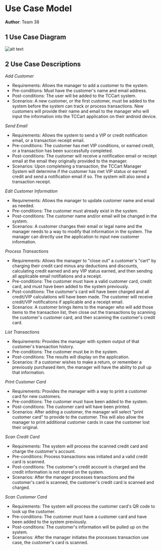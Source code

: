 # Use Case Model

**Author**: Team 38

## 1 Use Case Diagram

![alt text](https://github.gatech.edu/gt-omscs-softeng/6300Spring16Team38/blob/master/Project2/Design-Team/Docs/Use%20Case%20Diagram.PNG "Use Case Diagram")

## 2 Use Case Descriptions

_Add Customer_
- Requirements: Allows the manager to add a customer to the system.
- Pre-conditions: Must have the customer's name and email address.
- Post-conditions: The user will be added to the TCCart system.
- Scenarios: A new customer, or the first customer, must be added to the system before the system can track or process transactions. New customers will provide their name and email to the manager who will input the information into the TCCart application on their android device.

_Send Email_
- Requirements: Allows the system to send a VIP or credit notification email, or a transaction receipt email.
- Pre-conditions: The customer has met VIP conditions, or earned credit, or a transaction has been successfully completed.
- Post-conditions: The customer will receive a notification email or reciept email at the email they originally provided to the manager.
- Scenarios: Upon completeing a transaction, the TCCart Manager System will determine if the customer has met VIP status or earned credit and send a notification email if so. The system will also send a transaction receipt.

_Edit Customer Information_
- Requirements: Allows the manager to update customer name and email as needed.
- Pre-conditions: The customer must already exist in the system.
- Post-conditions: The customer name and/or email will be changed in the system.
- Scenarios: A customer changes their email or legal name and the manager needs to a way to modify that information in the system. The manager can directly use the application to input new customer information.

_Process Transactions_
- Requirements: Allows the manager to "close out" a customer's "cart" by charging their credit card minus any deductions and discounts, calculating credit earned and any VIP status earned, and then sending all applicable email notifiations and a receipt.
- Pre-conditions: The customer must have a valid customer card, credit card, and must have been added to the system previously.
- Post-conditions: The customer's card will have been charged and all credit/VIP calculations will have been made. The customer will receive credit/VIP notifications if applicable and a receipt email.
- Scenarios: A customer brings items to the manager who will add those items to the transaction list, then close out the transactions by scanning the customer's customer card, and then scanning the customer's credit card.

_List Transactions_
- Requirements: Provides the manager with system output of that customer's transaction history.
- Pre-conditions: The customer must be in the system.
- Post-conditions: The results will display on the application.
- Scenarios: If a customer wishes to make a return, or remember a previously purchased item, the manager will have the ability to pull up that information.

_Print Customer Card_
- Requirements: Provides the manager with a way to print a customer card for new customers.
- Pre-conditions: The customer must have been added to the system.
- Post-conditions: The customer card will have been printed.
- Scenarios: After adding a customer, the manager will select "print customer card" to provide to the customer. This will also allow the manager to print additional customer cards in case the customer lost their original.

_Scan Credit Card_
- Requirements: The system will process the scanned credit card and charge the customer's account.
- Pre-conditions: Process transactions was initiated and a valid credit card is scanned.
- Post-conditions: The customer's credit account is charged and the credit information is not stored on the system.
- Scenarios: After the manager processes transactions and the customer's card is scanned, the customer's credit card is scanned and charged.

_Scan Customer Card_
- Requirements: The system will process the customer card's QR code to look up the customer.
- Pre-conditions: The customer must have a customer card and have been added to the system previously.
- Post-conditions: The customer's information will be pulled up on the system.
- Scenarios: After the manager initiates the processes transaction use case, the customer's card is scanned.
